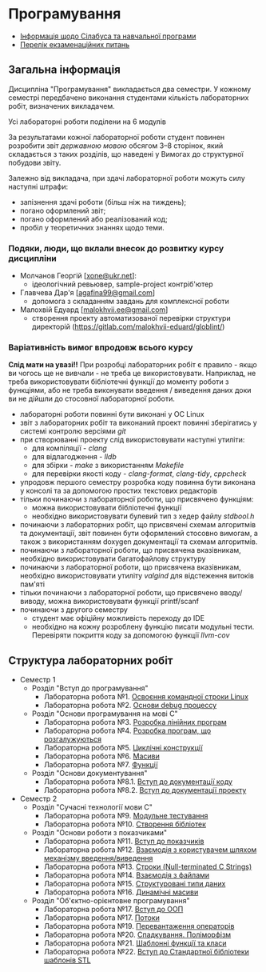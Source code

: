# Програмування

* [Інформація щодо Сілабуса та навчальної програми](./silabus-info.md)
* [Перелік екзаменаційних питань](./exam-questions.md)


## Загальна інформація

Дисципліна "Програмування" викладається два семестри. У кожному семестрі передбачено виконання студентами кількість лабораторних робіт, визначених викладачем.

Усі лабораторні роботи поділени на 6 модулів

За результатами кожної лабораторної роботи студент повинен розробити звіт *державною мовою* обсягом 3–8 сторінок, який складається з таких розділів, що наведені у Вимогах до структурної побудови звіту.

Залежно від викладача, при здачі лабораторної роботи можуть силу наступні штрафи:

- запізнення здачі роботи (більш ніж на тиждень);
- погано оформлений звіт;
- погано оформлений або реалізований код;
- пробіл у теоретичних знаннях щодо теми.


### Подяки, люди, що вклали внесок до розвитку курсу дисципліни

* Молчанов Георгій [xone@ukr.net]: 
    - ідеологічний ревьювер, sample-project контріб'ютер
* Главчева Дар'я [agafina99@gmail.com] 
    - допомога з складанням завдань для комплексної роботи
* Малохвій Едуард [malokhvii.ee@gmail.com] 
    - створення проекту автоматизованої перевірки структури директорій (https://gitlab.com/malokhvii-eduard/globlint/)


### Варіативність вимог впродовж всього курсу

**Слід мати на увазі!!** При розробці лабораторних робіт є правило - якщо ви чогось ще не вивчали - не треба це використовувати. Наприклад, не треба використовувати бібліотечні функції до моменту роботи з функціями, або не треба виконувати введення / виведення даних доки ви не дійшли до стосовної лабораторної роботи.

* лабораторні роботи повинні бути виконані у ОС Linux
* звіт з лабораторних робіт та виконаний проект повинні зберігатись у системі контролю версіями *git*
* при створюванні проекту слід використовувати наступні утиліти:
   * для компіляції - *clang*
   * для відлагодження - *lldb*
   * для збірки - *make* з використанням *Makefile*
   * для перевірки якості коду - *clang-format*, *clang-tidy*, *cppcheck* 
* упродовж першого семестру розробка коду повинна бути виконана у консолі та за допомогою простих текстових редакторів
* тільки починаючи з лабораторної роботи, що присвячено функціям:
   * можна використовувати бібліотечні функції
   * необхідно використовувати булевий тип з хедер файлу *stdbool.h*
* починаючи з лабораторних робіт, що присвячені схемам алгоритмів та документації, звіт повинен бути оформлений стосовно вимогам, а також з використанням doxygen документації та схемам алгоритмів.
* починаючи з лабораторної роботи, що присвячена вказівникам, необхідно використовувати багатофайлову структуру
* починаючи з лабораторної роботи, що присвячена вказівникам, необхідно використовувати утиліту *valgind* для відстеження витоків пам'яті
* тільки починаючи з лабораторної роботи, що присвячено вводу/виводу, можна використовувати функції printf/scanf
* починаючи з другого семестру
   * студент має офіційну можливість переходу до IDE
   * необхідно на кожну розроблену функцію писати модульні тести. Перевіряти покриття коду за допомогою функції *llvm-cov*


## Структура лабораторних робіт

* Семестр 1
   * Розділ "Вступ до програмування"
      * Лабораторна робота №1. [Освоєння командної строки Linux](./labs/unit1/cmd.md)
      * Лабораторна робота №2. [Основи debug процессу](./labs/unit1/debug.md)
   * Розділ "Основи програмування на мові С"
      * Лабораторна робота №3. [Розробка лінійних програм](./labs/unit2/linear.md)
      * Лабораторна робота №4. [Розробка програм, що розгалужуються](./labs/unit2/condition.md)
      * Лабораторна робота №5. [Циклічні конструкції](./labs/unit2/loops.md)
      * Лабораторна робота №6. [Масиви](./labs/unit2/arrays.md)
      * Лабораторна робота №7. [Функції](./labs/unit2/functions.md)
   * Розділ "Основи документування"
      * Лабораторна робота №8.1. [Вступ до документації коду](./labs/unit3/doxygen.md)
      * Лабораторна робота №8.2. [Вступ до документації проекту](./labs/unit3/report.md)
* Семестр 2
   * Розділ "Сучасні технології мови С"
      * Лабораторна робота №9. [Модульне тестування](./labs/unit4/unit-testing.md)
      * Лабораторна робота №10. [Створення бібліотек](./labs/unit4/libraries.md)
   * Розділ "Основи роботи з показчиками"
      * Лабораторна робота №11. [Вступ до показчиків](./labs/unit5/pointers.md)
      * Лабораторна робота №12. [Взаємодія з користувачем шляхом механізму введення/виведення](./labs/unit5/console-io.md)
      * Лабораторна робота №13. [Строки (Null-terminated C Strings)](./labs/unit5/ntcs.md)
      * Лабораторна робота №14. [Взаємодія з файлами](./labs/unit5/file-io.md)
      * Лабораторна робота №15. [Структуровані типи даних](./labs/unit5/structures.md)
      * Лабораторна робота №16. [Динамічні масиви](./labs/unit5/dynamic-arrays.md)
   * Розділ "Об'єктно-орієнтовне програмування"
      * Лабораторна робота №17. [Вступ до ООП](./labs/unit6/cpp-intro.md)
      * Лабораторна робота №17. [Потоки](./labs/unit6/cpp-streams.md)
      * Лабораторна робота №19. [Перевантаження операторів](./labs/unit6/cpp-operators.md)
      * Лабораторна робота №20. [Спадкування. Поліморфізм](./labs/unit6/cpp-inheritance.md)
      * Лабораторна робота №21. [Шаблонні функції та класи](./labs/unit6/cpp-templates.md)
      * Лабораторна робота №22. [Вступ до Стандартної бібліотеки шаблонів STL](./labs/unit6/cpp-stl-core.md)

